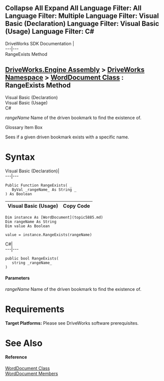 Collapse All Expand All Language Filter: All  Language Filter: Multiple  Language Filter: Visual Basic (Declaration) Language Filter: Visual Basic (Usage) Language Filter: C#  
---  
DriveWorks SDK Documentation  |   
---|---  
RangeExists Method   
  
[DriveWorks.Engine Assembly](topic2156.md) > [DriveWorks Namespace](topic2159.md) > [WordDocument Class](topic5885.md) : RangeExists Method  
---  
  
Visual Basic (Declaration)    
Visual Basic (Usage)    
C# 

_rangeName_
    Name of the driven bookmark to find the existence of.

Glossary Item Box

Sees if a given driven bookmark exists with a specific name. 

# Syntax

Visual Basic (Declaration)|   
---|---  
      
    
    Public Function RangeExists( _
       ByVal _rangeName_ As String _
    ) As Boolean  
  
Visual Basic (Usage)| Copy Code  
---|---  
      
    
    Dim instance As [WordDocument](topic5885.md)
    Dim rangeName As String
    Dim value As Boolean
     
    value = instance.RangeExists(rangeName)  
  
C#|   
---|---  
      
    
    public bool RangeExists( 
       string _rangeName_
    )  
  
#### Parameters

 _rangeName_
    Name of the driven bookmark to find the existence of.

# Requirements

**Target Platforms:** Please see DriveWorks software prerequisites.

# See Also

#### Reference

[WordDocument Class](topic5885.md)   
[WordDocument Members](topic5886.md)


